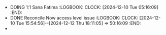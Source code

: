 - DOING 1:1 Sana Fatima
  :LOGBOOK:
  CLOCK: [2024-12-10 Tue 05:16:09]
  :END:
- DONE Reconcile Now access level issue
  :LOGBOOK:
  CLOCK: [2024-12-10 Tue 15:54:56]--[2024-12-12 Thu 18:11:05] =>  50:16:09
  :END:
-